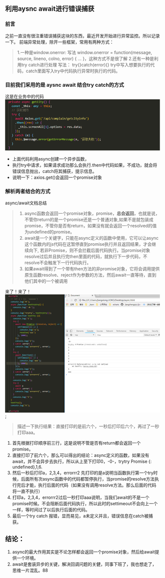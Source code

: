 ## 利用aysnc await进行错误捕获

### 前言
之前一直没有很注重错误捕获这块的东西，最近开发开始进行异常监控。所以记录一下。
前端异常处理，除开一些框架，常用有两种方式：
> 1.一种是window.onerror:
> 写法 window.onerror = function(message, source, lineno, colno, error) { ... }，这种方式不是很了解
> 2.还有一种是利用try catch进行处理
> 写法： try{}catch(error){} try中写入想要执行的代码，catch里面写入try中代码执行异常时执行的代码。

### 目前我们采用的是 aysnc await 结合try catch的方式
这是在业务中的代码
![](./images/trycatch2.png)
* 上面代码利用async创建一个异步函数，
* 执行try中请求，如果请求成功那么会执行.then中代码如果，不成功，就会将错误信息抛出，catch将其捕获，提示信息。
* 说明一下：axios.get()会返回一个promise对象

### 解析两者结合的方式

async/await文档总结
> 1. async函数会返回一个promise对象，promise，**总会返回**，也就是说，不管你return的是一个promise还是一个普通对象,如果不是就包装成promise，不管你是否有return，如果没有就会返回一个resolved的值为undefined的promise。
> 2. await是一个关键字，只能在async定义的函数中使用，它可以让async这个函数内的js代码在这暂停直到promise执行并且返回结果，才会继续向下, 若非Promise，则不会拦截后面代码执行。当promise对象resolve过后并且执行完then里面的代码，就执行下一步代码，不resolve不会触发下一行代码执行。
> 3. 如果await得到了一个带有then方法的非promise对象，它将会调用提供原生函数resolve、reject作为参数的方法，然后await一直等待，直到他们其中的一个被调用

来了！来了！
![](./images/trycatch3.png);
> 描述一下执行结果：直接打印的是前六个，一秒后打印后六个，再过了一秒打印aaa。

1. 首先根据打印顺序前三行，这是说明不管是否有return都会返回一个promise。
2. 直接打印了前六个，那么可以得出的结论：async定义的函数，如果没有await，并不会异步去执行，所以从上至下打印0，-0-，trytry Promise {<resolved>: undefined},1,6.
3. 然后一秒后打印a，2,3,4，errorrr2 先打印的是a说明当函数执行第一个try时候，后面所有次async函数中的代码都暂停执行，当promise的resolve方法执行完后才能，执行后面的代码（如果没有调用resolve方法。那么后面的代码将一直不执行）
4. 打印a，2,3,4，errorrr2过后一秒打印aaa说明，当我们await的不是一个promise时候。不会阻断后面代码执行，所以此时的settimeout不会向上一个一样，等时间过了以后执行后面的代码。
5. 最后一个try catch 报错，显而易见，a未定义并且，错误信息在catch被捕获。

## 结论：
1. async的最大作用其实是不论怎样都会返回一个promise对象，然后给await提供一个环境。
2. await是套装异步的关键，解决回调问题的关健，同事下班了，我也想走了，思维一片混乱。88
